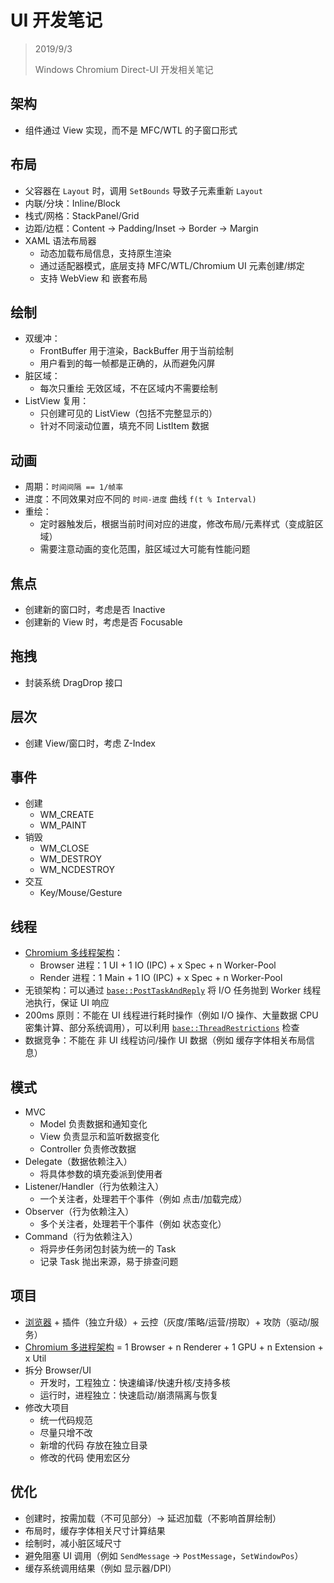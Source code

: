 ﻿# UI 开发笔记

> 2019/9/3
> 
> Windows Chromium Direct-UI 开发相关笔记

## 架构

- 组件通过 View 实现，而不是 MFC/WTL 的子窗口形式

## 布局

- 父容器在 `Layout` 时，调用 `SetBounds` 导致子元素重新 `Layout`
- 内联/分块：Inline/Block
- 栈式/网格：StackPanel/Grid
- 边距/边框：Content -> Padding/Inset -> Border -> Margin
- XAML 语法布局器
  - 动态加载布局信息，支持原生渲染
  - 通过适配器模式，底层支持 MFC/WTL/Chromium UI 元素创建/绑定
  - 支持 WebView 和 嵌套布局

## 绘制

- 双缓冲：
  - FrontBuffer 用于渲染，BackBuffer 用于当前绘制
  - 用户看到的每一帧都是正确的，从而避免闪屏
- 脏区域：
  - 每次只重绘 无效区域，不在区域内不需要绘制
- ListView 复用：
  - 只创建可见的 ListView（包括不完整显示的）
  - 针对不同滚动位置，填充不同 ListItem 数据

## 动画

- 周期：`时间间隔 == 1/帧率`
- 进度：不同效果对应不同的 `时间-进度` 曲线 `f(t % Interval)`
- 重绘：
  - 定时器触发后，根据当前时间对应的进度，修改布局/元素样式（变成脏区域）
  - 需要注意动画的变化范围，脏区域过大可能有性能问题

## 焦点

- 创建新的窗口时，考虑是否 Inactive
- 创建新的 View 时，考虑是否 Focusable

## 拖拽

- 封装系统 DragDrop 接口

## 层次

- 创建 View/窗口时，考虑 Z-Index

## 事件

- 创建
  - WM_CREATE
  - WM_PAINT
- 销毁
  - WM_CLOSE
  - WM_DESTROY
  - WM_NCDESTROY
- 交互
  - Key/Mouse/Gesture

## 线程

- [Chromium 多线程架构](https://github.com/chromium/chromium/blob/master/docs/threading_and_tasks.md#threads)：
  - Browser 进程：1 UI + 1 IO (IPC) + x Spec + n Worker-Pool
  - Render 进程：1 Main + 1 IO (IPC) + x Spec + n Worker-Pool
- 无锁架构：可以通过 [`base::PostTaskAndReply`](https://github.com/chromium/chromium/blob/master/docs/threading_and_tasks.md#keeping-the-browser-responsive) 将 I/O 任务抛到 Worker 线程池执行，保证 UI 响应
- 200ms 原则：不能在 UI 线程进行耗时操作（例如  I/O 操作、大量数据 CPU 密集计算、部分系统调用），可以利用 [`base::ThreadRestrictions`](https://github.com/chromium/chromium/blob/master/base/threading/thread_restrictions.h) 检查
- 数据竞争：不能在 非 UI 线程访问/操作 UI 数据（例如 缓存字体相关布局信息）

## 模式

- MVC
  - Model 负责数据和通知变化
  - View 负责显示和监听数据变化
  - Controller 负责修改数据
- Delegate（数据依赖注入）
  - 将具体参数的填充委派到使用者
- Listener/Handler（行为依赖注入）
  - 一个关注者，处理若干个事件（例如 点击/加载完成）
- Observer（行为依赖注入）
  - 多个关注者，处理若干个事件（例如 状态变化）
- Command（行为依赖注入）
  - 将异步任务闭包封装为统一的 Task
  - 记录 Task 抛出来源，易于排查问题

## 项目

- [浏览器](V8-Hippy-Share.md#Chromium-架构) + 插件（独立升级）+ 云控（灰度/策略/运营/捞取）+ 攻防（驱动/服务）
- [Chromium 多进程架构](https://developers.google.cn/web/updates/2018/09/inside-browser-part1) = 1 Browser + n Renderer + 1 GPU + n Extension + x Util
- 拆分 Browser/UI
  - 开发时，工程独立：快速编译/快速升核/支持多核
  - 运行时，进程独立：快速启动/崩溃隔离与恢复
- 修改大项目
  - 统一代码规范
  - 尽量只增不改
  - 新增的代码 存放在独立目录
  - 修改的代码 使用宏区分

## 优化

- 创建时，按需加载（不可见部分）-> 延迟加载（不影响首屏绘制）
- 布局时，缓存字体相关尺寸计算结果
- 绘制时，减小脏区域尺寸
- 避免阻塞 UI 调用（例如 `SendMessage` -> `PostMessage`，`SetWindowPos`）
- 缓存系统调用结果（例如 显示器/DPI）
